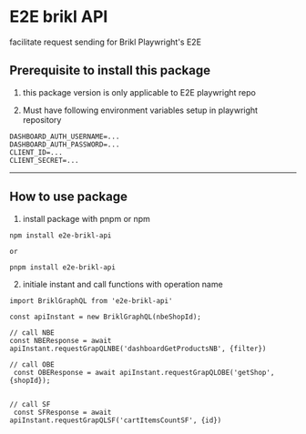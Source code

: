 # E2E brikl API

facilitate request sending for Brikl Playwright's E2E

## Prerequisite to install this package

1. this package version is only applicable to E2E playwright repo

2. Must have following environment variables setup in playwright repository

```
DASHBOARD_AUTH_USERNAME=...
DASHBOARD_AUTH_PASSWORD=...
CLIENT_ID=...
CLIENT_SECRET=...
```

---

## How to use package

1. install package with pnpm or npm

```
npm install e2e-brikl-api

or

pnpm install e2e-brikl-api
```

2. initiale instant and call functions with operation name

```
import BriklGraphQL from 'e2e-brikl-api'

const apiInstant = new BriklGraphQL(nbeShopId);

// call NBE
const NBEResponse = await apiInstant.requestGrapQLNBE('dashboardGetProductsNB', {filter})

// call OBE
 const OBEResponse = await apiInstant.requestGrapQLOBE('getShop', {shopId});


// call SF
 const SFResponse = await apiInstant.requestGrapQLSF('cartItemsCountSF', {id})
```
